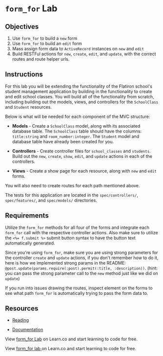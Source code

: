 # `form_for` Lab

## Objectives

1. Use `form_for` to build a `new` form
2. Use `form_for` to build an `edit` form
3. Mass assign form data to `ActiveRecord` instances on `new` and `edit`
4. Build RESTFul actions for `new`, `create`, `edit`, and `update`, with the correct routes and route helper urls.


## Instructions

For this lab you will be extending the functionality of the Flatiron school's student management application by building in the functionality to create and edit school classes. You will build all of the functionality from scratch, including building out the models, views, and controllers for the `SchoolClass` and `Student` resources.

Below is what will be needed for each component of the MVC structure:


* **Models** - Create a `SchoolClass` model, along with its associated database table. The `SchoolClass` table should have the columns: `title:string` and `room_number:integer`. The `Student` model and database table have already been created for you.

* **Controllers** - Create controller files for `school_classes` and `students`. Build out the `new`, `create`, `show`, `edit`, and `update` actions in each of the controllers.

* **Views** - Create a show page for each resource, along with `new` and `edit` forms.

You will also need to create routes for each path mentioned above.

The tests for this application are located in the `spec/controllers/`, `spec/features/`, and `spec/models/` directories.


## Requirements

Utilize the `form_for` methods for all four of the forms and integrate each `form_for` call with the respective controller actions. Also make sure to utilize the `<%= f.submit %>` submit button syntax to have the button text automatically generated.

Since you're using `form_for`, make sure you are using strong parameters for the controller `create` and `update` actions, if you don't remember how to do it, here is how we implemented strong params in the README: `@post.update(params.require(:post).permit(:title, :description))`. (hint: you can pass the strong parameter call to the `new` method just like we did on `update`)

If you run into issues drawing the routes, inspect element on the forms to see what path `form_for` is automatically trying to pass the form data to.


## Resources

* [Reading](https://github.com/learn-co-curriculum/rails-form_for-on-edit-readme)

* [Documentation](http://api.rubyonrails.org/classes/ActionView/Helpers/FormHelper.html)
<p data-visibility='hidden'>View <a href='https://learn.co/lessons/rails-form_for-lab' title='form_for Lab'>form_for Lab</a> on Learn.co and start learning to code for free.</p>

<p class='util--hide'>View <a href='https://learn.co/lessons/rails-form_for-lab'>form_for lab </a> on Learn.co and start learning to code for free.</p>
